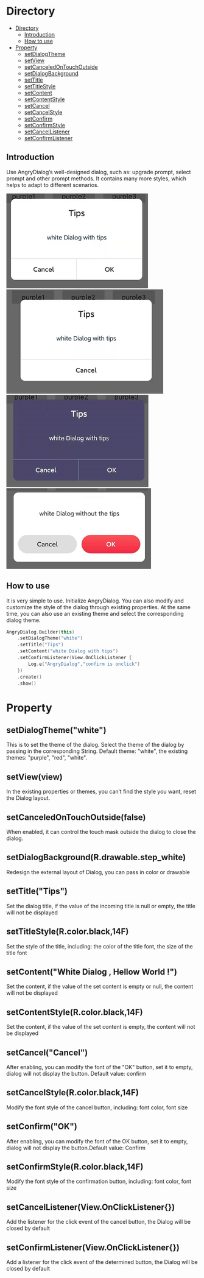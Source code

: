 # Directory

- [Directory](#directory)
  - [Introduction](#introduction)
  - [How to use](#how-to-use)
- [Property](#property)
  - [setDialogTheme](#setdialogtheme)
  - [setView](#setview)
  - [setCanceledOnTouchOutside](#setcanceledontouchoutside)
  - [setDialogBackground](#setdialogbackground)
  - [setTitle](#settitle)
  - [setTitleStyle](#settitlestyle)
  - [setContent](#setcontent)
  - [setContentStyle](#setcontentstyle)
  - [setCancel](#setcancel)
  - [setCancelStyle](#setcancelstyle)
  - [setConfirm](#setconfirm)
  - [setConfirmStyle](#setconfirmstyle)
  - [setCancelListener](#setcancellistener)
  - [setConfirmListener](#setconfirmlistener)
  
## Introduction

Use AngryDialog’s well-designed dialog, such as: upgrade prompt, select prompt and other prompt methods. It contains many more styles, which helps to adapt to different scenarios.

![white](../Image/dialog1.png) ![white2](/Image/dialog.png)![white3](../Image/dialog3.png)![white4](../Image/dialog4.png)

## How to use

It is very simple to use. Initialize AngryDialog. You can also modify and customize the style of the dialog through existing properties. At the same time, you can also use an existing theme and select the corresponding dialog theme.

```kotlin 
AngryDialog.Builder(this)
    .setDialogTheme("white")
    .setTitle("Tips")
    .setContent("white Dialog with tips")
    .setConfirmListener(View.OnClickListener {
        Log.e("AngryDialog","confirm is onclick")
    })
    .create()
    .show()
```

# Property

## setDialogTheme("white")

This is to set the theme of the dialog. Select the theme of the dialog by passing in the corresponding String. Default theme: "white", the existing themes: "purple", "red", "white".

## setView(view)

In the existing properties or themes, you can’t find the style you want, reset the Dialog layout.

## setCanceledOnTouchOutside(false)

When enabled, it can control the touch mask outside the dialog to close the dialog.

## setDialogBackground(R.drawable.step_white)

Redesign the external layout of Dialog, you can pass in color or drawable

## setTitle("Tips")

Set the dialog title, if the value of the incoming title is  null or empty, the title will not be displayed

## setTitleStyle(R.color.black,14F)

Set the style of the title, including: the color of the title font, the size of the title font

## setContent("White Dialog , Hellow World !")

Set the content, if the value of the set content is empty or null, the content will not be displayed

## setContentStyle(R.color.black,14F)

Set the content, if the value of the set content is empty, the content will not be displayed

## setCancel("Cancel")

After enabling, you can modify the font of the "OK" button, set it to empty, dialog will not display the button. Default value: confirm

## setCancelStyle(R.color.black,14F)

Modify the font style of the cancel button, including: font color, font size

## setConfirm("OK")

After enabling, you can modify the font of the OK button, set it to empty, dialog will not display the button.Default value: Confirm

## setConfirmStyle(R.color.black,14F)

Modify the font style of the confirmation button, including: font color, font size

## setCancelListener(View.OnClickListener{})

Add the listener for the click event of the cancel button, the Dialog will be closed by default

## setConfirmListener(View.OnClickListener{})

Add a listener for the click event of the determined button, the Dialog will be closed by default